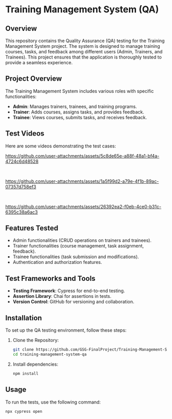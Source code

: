 # Training Management System (QA)

## Overview
This repository contains the Quality Assurance (QA) testing for the Training Management System project. The system is designed to manage training courses, tasks, and feedback among different users (Admin, Trainers, and Trainees). This project ensures that the application is thoroughly tested to provide a seamless experience.

## Project Overview
The Training Management System includes various roles with specific functionalities:

- **Admin**: Manages trainers, trainees, and training programs.
- **Trainer**: Adds courses, assigns tasks, and provides feedback.
- **Trainee**: Views courses, submits tasks, and receives feedback.

## Test Videos
Here are some videos demonstrating the test cases:

https://github.com/user-attachments/assets/5c8de65e-a88f-48a1-bf4a-4724c6d48528

<br>

https://github.com/user-attachments/assets/1a5f99d2-a79e-4f1b-89ac-07357d758ef3

<br>

https://github.com/user-attachments/assets/26392ea2-f0eb-4ce0-b31c-6395c38a6ac3

## Features Tested
- Admin functionalities (CRUD operations on trainers and trainees).
- Trainer functionalities (course management, task assignment, feedback).
- Trainee functionalities (task submission and modifications).
- Authentication and authorization features.

## Test Frameworks and Tools
- **Testing Framework**: Cypress for end-to-end testing.
- **Assertion Library**: Chai for assertions in tests.
- **Version Control**: GitHub for versioning and collaboration.

## Installation
To set up the QA testing environment, follow these steps:

1. Clone the Repository:
    ```bash
    git clone https://github.com/GSG-FinalProject/Training-Management-System-QARepo
    cd training-management-system-qa
    ```

2. Install dependencies:
    ```bash
    npm install
    ```

## Usage
To run the tests, use the following command:
```bash
npx cypress open
